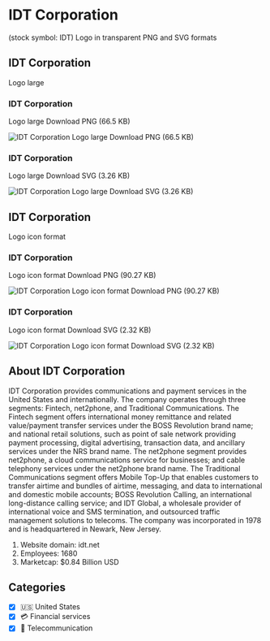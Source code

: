 # IDT Corporation
 (stock symbol: IDT) Logo in transparent PNG and SVG formats

## IDT Corporation
 Logo large

### IDT Corporation
 Logo large Download PNG (66.5 KB)

![IDT Corporation
 Logo large Download PNG (66.5 KB)](/img/orig/IDT_BIG-748c058b.png)

### IDT Corporation
 Logo large Download SVG (3.26 KB)

![IDT Corporation
 Logo large Download SVG (3.26 KB)](/img/orig/IDT_BIG-911e3838.svg)

## IDT Corporation
 Logo icon format

### IDT Corporation
 Logo icon format Download PNG (90.27 KB)

![IDT Corporation
 Logo icon format Download PNG (90.27 KB)](/img/orig/IDT-b3052eb4.png)

### IDT Corporation
 Logo icon format Download SVG (2.32 KB)

![IDT Corporation
 Logo icon format Download SVG (2.32 KB)](/img/orig/IDT-c935b2ea.svg)

## About IDT Corporation


IDT Corporation provides communications and payment services in the United States and internationally. The company operates through three segments: Fintech, net2phone, and Traditional Communications. The Fintech segment offers international money remittance and related value/payment transfer services under the BOSS Revolution brand name; and national retail solutions, such as point of sale network providing payment processing, digital advertising, transaction data, and ancillary services under the NRS brand name. The net2phone segment provides net2phone, a cloud communications service for businesses; and cable telephony services under the net2phone brand name. The Traditional Communications segment offers Mobile Top-Up that enables customers to transfer airtime and bundles of airtime, messaging, and data to international and domestic mobile accounts; BOSS Revolution Calling, an international long-distance calling service; and IDT Global, a wholesale provider of international voice and SMS termination, and outsourced traffic management solutions to telecoms. The company was incorporated in 1978 and is headquartered in Newark, New Jersey.

1. Website domain: idt.net
2. Employees: 1680
3. Marketcap: $0.84 Billion USD


## Categories
- [x] 🇺🇸 United States
- [x] 💳 Financial services
- [x] 📡 Telecommunication
